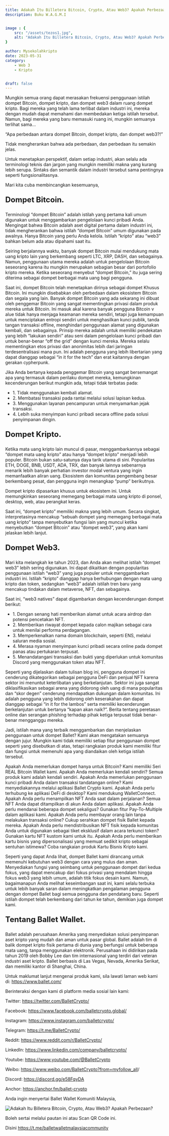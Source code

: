 ```yaml
---
title: Adakah Itu Billetera Bitcoin, Crypto, Atau Web3? Apakah Perbezaan?
description: Buku W.A.G.M.I


image : {
    src: "/assets/tezos1.jpg",
    alt: "Adakah Itu Billetera Bitcoin, Crypto, Atau Web3? Apakah Perbezaan?",
}

author: Mysekolahkripto
date: 2023-05-31
category:
    - Web 3
    - Kripto


draft: false
---
```



Mungkin semua orang dapat merasakan frekuensi penggunaan istilah dompet Bitcoin, dompet kripto, dan dompet web3 dalam ruang dompet kripto. Bagi mereka yang telah lama terlibat dalam industri ini, mereka dengan mudah dapat memahami dan membedakan ketiga istilah tersebut. Namun, bagi mereka yang baru memasuki ruang ini, mungkin semuanya terlihat sama…

“Apa perbedaan antara dompet Bitcoin, dompet kripto, dan dompet web3?!”

Tidak mengherankan bahwa ada perbedaan, dan perbedaan itu semakin jelas.

Untuk menetapkan perspektif, dalam setiap industri, akan selalu ada terminologi teknis dan jargon yang mungkin memiliki makna yang kurang lebih serupa. Sintaks dan semantik dalam industri tersebut sama pentingnya seperti fungsionalitasnya.

Mari kita cuba membincangkan kesemuanya,

<p style="font-weight:bold; font-size:24px;">Dompet Bitcoin.</p>
Terminologi “dompet Bitcoin” adalah istilah yang pertama kali umum digunakan untuk menggambarkan pengelolaan kunci pribadi Anda. Mengingat bahwa Bitcoin adalah aset digital pertama dalam industri ini, tidak mengherankan bahwa istilah “dompet Bitcoin” umum digunakan pada awalnya. Hanya Bitcoin yang perlu Anda kelola. Istilah “kripto” atau “web3” bahkan belum ada atau dipahami saat itu.

Seiring berjalannya waktu, banyak dompet Bitcoin mulai mendukung mata uang kripto lain yang berkembang seperti LTC, XRP, DASH, dan sebagainya. Namun, penggunaan utama mereka adalah untuk pengelolaan Bitcoin seseorang karena itu mungkin merupakan sebagian besar dari portofolio kripto mereka. Ketika seseorang menyebut “dompet Bitcoin,” itu juga sering diterima sebagai dompet berbagai mata uang bagi pengguna.

Saat ini, dompet Bitcoin telah menetapkan dirinya sebagai dompet Khusus Bitcoin. Ini mungkin disebabkan oleh perbedaan dalam ekosistem Bitcoin dan segala yang lain. Banyak dompet Bitcoin yang ada sekarang ini dibuat oleh penggemar Bitcoin yang sangat mementingkan privasi dalam produk mereka untuk Bitcoin. Ini masuk akal karena banyak pengguna Bitcoin v alue tidak hanya menjaga keamanan mereka sendiri, tetapi juga kemampuan untuk menciptakan entropi sendiri untuk menghasilkan kunci publik, tanda tangan transaksi offline, menghindari penggunaan alamat yang digunakan kembali, dan sebagainya. Prinsip mereka adalah untuk memiliki pendekatan yang lebih “lakukan sendiri” atau seni dalam pengelolaan kunci pribadi dan untuk benar-benar “off the grid” dengan kunci mereka. Mereka selalu mementingkan etos privasi dan anonimitas lebih dari jaringan terdesentralisasi mana pun. Ini adalah pengguna yang lebih libertarian yang dapat dianggap sebagai “in it for the tech” dan erat kaitannya dengan gerakan cypherpunk.

Jika Anda bertanya kepada penggemar Bitcoin yang sangat bersemangat apa yang termasuk dalam perilaku dompet mereka, kemungkinan kecenderungan berikut mungkin ada, tetapi tidak terbatas pada:


<ul class="pl-4">
    <li>1. Tidak menggunakan kembali alamat.</li>
    <li>2. Membatasi transaksi pada rantai melalui solusi lapisan kedua.</li>
    <li>3. Menggunakan layanan pencampuran untuk menyamarkan jejak transaksi.</li>
    <li>4. Lebih suka menyimpan kunci pribadi secara offline pada solusi penyimpanan dingin.</li>
</ul>

<p style="font-weight:bold; font-size:24px;">Dompet Kripto.</p>
Ketika mata uang kripto lain muncul di pasar, menggambarkannya sebagai “dompet mata uang kripto” atau hanya “dompet kripto” menjadi lebih populer. Bitcoin bukan satu-satunya daya tarik utama di sini. Popularitas ETH, DOGE, BNB, USDT, ADA, TRX, dan banyak lainnya sebenarnya menarik lebih banyak perhatian investor modal ventura yang ingin memanfaatkan aliran uang. Ekosistem dan komunitas pengembang besar berkembang pesat, dan pengguna ingin menangkap “pump” berikutnya.

Dompet kripto dipasarkan khusus untuk ekosistem ini. Untuk memungkinkan seseorang memegang berbagai mata uang kripto di ponsel, desktop, web, atau perangkat keras.

Saat ini, “dompet kripto” memiliki makna yang lebih umum. Secara singkat, interpretasinya mencakup “sebuah dompet yang memegang berbagai mata uang kripto” tanpa menyebutkan fungsi lain yang muncul ketika menyebutkan “dompet Bitcoin” atau “dompet web3”, yang akan kami jelaskan lebih lanjut.

<p style="font-weight:bold; font-size:24px;">Dompet Web3.</p>
Mari kita melangkah ke tahun 2023, dan Anda akan melihat istilah “dompet web3” lebih sering digunakan. Ini dapat dikaitkan dengan popularitas penggunaan istilah “web3” yang juga populer untuk menggambarkan industri ini. Istilah “kripto” dianggap hanya berhubungan dengan mata uang kripto dan token, sedangkan “web3” adalah istilah tren baru yang mencakup tindakan dalam metaverse, NFT, dan sebagainya.

Saat ini, “web3 natives” dapat digambarkan dengan kecenderungan dompet berikut:


<ul class="pl-4">
    <li>1. Dengan senang hati memberikan alamat untuk acara airdrop dan potensi pencetakan NFT.</li>
    <li>2. Memberikan riwayat dompet kepada calon majikan sebagai cara untuk menilai performa perdagangan.</li>
    <li>3. Memperkenalkan nama domain blockchain, seperti ENS, melalui saluran media sosial.</li>
    <li>4. Merasa nyaman menyimpan kunci pribadi secara online pada dompet panas atau pertukaran terpusat.</li>
    <li>5. Menandatangani transaksi dan bukti yang diperlukan untuk komunitas Discord yang menggunakan token atau NFT.</li>
</ul>

Seperti yang dijelaskan dalam tulisan blog ini, pengguna dompet ini cenderung dikategorikan sebagai pengguna DeFi dan penjual NFT karena sektor ini menuntut keterlibatan yang berkelanjutan. Sektor ini juga sangat diklasifikasikan sebagai arena yang didorong oleh uang di mana popularitas dan “skor degen” cenderung mendapatkan dukungan dalam komunitas. Ini adalah pengguna yang lebih didorong oleh keserakahan dan dapat dianggap sebagai “in it for the lambos” serta memiliki kecenderungan berkelanjutan untuk bertanya “kapan akan naik?”. Berita tentang peretasan online dan serangan phishing terhadap pihak ketiga terpusat tidak benar-benar mengganggu mereka.

Jadi, istilah mana yang terbaik menggambarkan dan menjelaskan penggunaan untuk dompet Ballet? Kami akan mengatakan semuanya dengan jujur. Mungkin kami tidak memiliki setiap fitur penggunaan dompet seperti yang disebutkan di atas, tetapi rangkaian produk kami memiliki fitur dan fungsi untuk memenuhi apa yang diandaikan oleh ketiga istilah tersebut.

Apakah Anda memerlukan dompet hanya untuk Bitcoin? Kami memiliki Seri REAL Bitcoin Wallet kami. Apakah Anda memerlukan kendali sendiri? Semua produk kami adalah kendali sendiri. Apakah Anda memerlukan penggunaan kunci pribadi Anda dalam transaksi tandatangan online? Kami menyediakannya melalui aplikasi Ballet Crypto kami. Apakah Anda perlu terhubung ke aplikasi DeFi di desktop? Kami mendukung WalletConnect. Apakah Anda perlu menampilkan NFT Anda saat dalam perjalanan? Semua NFT Anda dapat ditampilkan di akun Anda dalam aplikasi. Apakah Anda perlu mendanai beberapa dompet sekaligus? Gunakan fitur Pay-To-Multiple dalam aplikasi kami. Apakah Anda perlu membayar orang lain tanpa melakukan transaksi online? Cukup serahkan dompet fisik Ballet kepada mereka. Apakah Anda perlu mendistribusikan NFT fisik kepada komunitas Anda untuk digunakan sebagai tiket eksklusif dalam acara terkunci token? Gunakan kartu NFT kustom kami untuk itu. Apakah Anda perlu memberikan kartu bisnis yang dipersonalisasi yang memuat sedikit kripto sebagai sentuhan istimewa? Coba rangkaian produk Kartu Bisnis Kripto kami.

Seperti yang dapat Anda lihat, dompet Ballet kami dirancang untuk memenuhi kebutuhan web3 dengan cara yang mulus dan aman. Menyediakan fungsi yang seimbang untuk penggunaan dompet dari kedua fokus, yang dapat mencakup dari fokus privasi yang mendalam hingga fokus web3 yang lebih umum, adalah titik fokus desain kami. Namun, bagaimanapun Anda melihat keseimbangan saat ini, kami selalu terbuka untuk lebih banyak saran dalam meningkatkan pengalaman pengguna dengan dompet Ballet bagi semua pengguna dan pendatang baru. Seperti istilah dompet telah berkembang dari tahun ke tahun, demikian juga dompet kami.

<p style="font-weight:bold; font-size:24px;">Tentang Ballet Wallet.</p>
Ballet adalah perusahaan Amerika yang menyediakan solusi penyimpanan aset kripto yang mudah dan aman untuk pasar global. Ballet adalah tim di balik dompet kripto fisik pertama di dunia yang berfungsi untuk beberapa mata uang, tanpa menggunakan elektronik. Perusahaan ini didirikan pada tahun 2019 oleh Bobby Lee dan tim internasional yang terdiri dari veteran industri aset kripto. Ballet berbasis di Las Vegas, Nevada, Amerika Serikat, dan memiliki kantor di Shanghai, China.

Untuk maklumat lanjut mengenai produk kami, sila lawati laman web kami di: <span class="text-yellow-400">https://www.ballet.com/</span>

Berinteraksi dengan kami di platform media sosial lain kami:

Twitter: <span class="text-yellow-400">https://twitter.com/BalletCrypto/</span>

Facebook: <span class="text-yellow-400">https://www.facebook.com/balletcrypto.global/</span>

Instagram: <span class="text-yellow-400">https://www.instagram.com/balletcrypto/</span>

Telegram: <span class="text-yellow-400">https://t.me/BalletCrypto/</span>

Reddit: <span class="text-yellow-400">https://www.reddit.com/r/BalletCrypto/</span>

LinkedIn: <span class="text-yellow-400">https://www.linkedin.com/company/balletcrypto/</span>

Youtube: <span class="text-yellow-400">https://www.youtube.com/@BalletCrypto</span>

Weibo: <span class="text-yellow-400">https://www.weibo.com/BalletCrypto?from=myfollow_all</span>/

Discord: <span class="text-yellow-400">https://discord.gg/e58FqyDA</span>

Anchor: <span class="text-yellow-400">https://anchor.fm/ballet-crypto</span>

Anda ingin menyertai Ballet Wallet Komuniti Malaysia,

<img src="/assets/BP5-ballet-wallet.webp" alt="Adakah Itu Billetera Bitcoin, Crypto, Atau Web3? Apakah Perbezaan?" class="pt-4 w-1/2 mx-auto rounded-md">

Boleh sertai melalui pautan ini atau Scan QR Code ini.

Disini <span class="text-yellow-400">https://t.me/balletwalletmalaysiacommunity</span>
